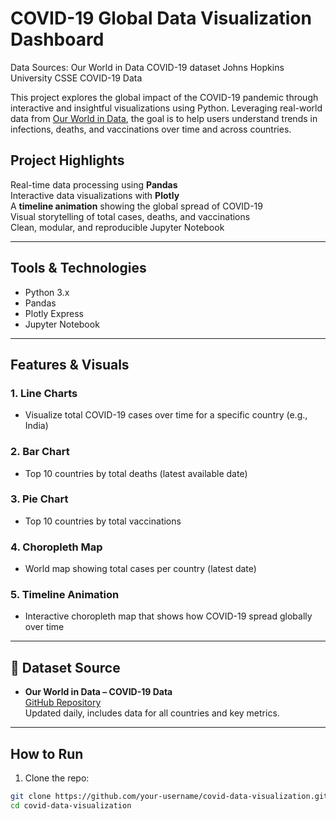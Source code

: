 # COVID-19 Global Data Visualization Dashboard

Data Sources:
Our World in Data COVID-19 dataset
Johns Hopkins University CSSE COVID-19 Data


This project explores the global impact of the COVID-19 pandemic through interactive and insightful visualizations using Python. Leveraging real-world data from [Our World in Data](https://ourworldindata.org/coronavirus), the goal is to help users understand trends in infections, deaths, and vaccinations over time and across countries.


##  Project Highlights

 Real-time data processing using **Pandas**  
 Interactive data visualizations with **Plotly**  
 A **timeline animation** showing the global spread of COVID-19  
 Visual storytelling of total cases, deaths, and vaccinations  
 Clean, modular, and reproducible Jupyter Notebook

---

##  Tools & Technologies

- Python 3.x
- Pandas
- Plotly Express
- Jupyter Notebook

---

##  Features & Visuals

### 1. **Line Charts**
- Visualize total COVID-19 cases over time for a specific country (e.g., India)

### 2. **Bar Chart**
- Top 10 countries by total deaths (latest available date)

### 3. **Pie Chart**
- Top 10 countries by total vaccinations

### 4. **Choropleth Map**
- World map showing total cases per country (latest date)

### 5. **Timeline Animation**
- Interactive choropleth map that shows how COVID-19 spread globally over time

---

## 📁 Dataset Source

- **Our World in Data – COVID-19 Data**  
  [GitHub Repository](https://github.com/owid/covid-19-data)  
  Updated daily, includes data for all countries and key metrics.

---

##  How to Run

1. Clone the repo:
```bash
git clone https://github.com/your-username/covid-data-visualization.git
cd covid-data-visualization
